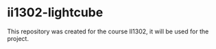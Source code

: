 # ii1302-lightcube
This repository was created for the course II1302, it will be used for the project.

